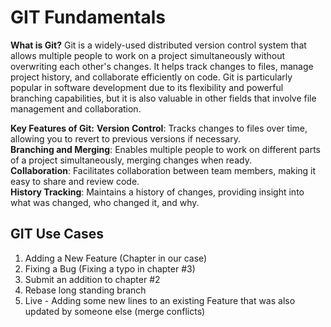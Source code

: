 # GIT Fundamentals

**What is Git?**
Git is a widely-used distributed version control system that allows multiple people to work on a project simultaneously without overwriting each other's changes. It helps track changes to files, manage project history, and collaborate efficiently on code. Git is particularly popular in software development due to its flexibility and powerful branching capabilities, but it is also valuable in other fields that involve file management and collaboration.

**Key Features of Git:**
**Version Control**: Tracks changes to files over time, allowing you to revert to previous versions if necessary. \
**Branching and Merging**: Enables multiple people to work on different parts of a project simultaneously, merging changes when ready.\
**Collaboration**: Facilitates collaboration between team members, making it easy to share and review code.\
**History Tracking**: Maintains a history of changes, providing insight into what was changed, who changed it, and why.

## GIT Use Cases 
1. Adding a New Feature (Chapter in our case)
2. Fixing a Bug (Fixing a typo in chapter #3)
3. Submit an addition to chapter #2
5. Rebase long standing branch
6. Live - Adding some new lines to an existing Feature that was also updated by someone else (merge conflicts)
   
